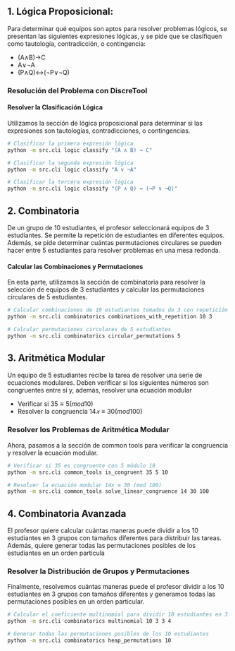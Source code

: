## 1. Lógica Proposicional: 

Para determinar qué equipos son aptos para resolver problemas lógicos, se presentan las siguientes expresiones lógicas, y se pide que se clasifiquen como tautología, contradicción, o contingencia:

- (A∧B)→C
- A∨¬A
- (P∧Q)↔(¬P∨¬Q)

### Resolución del Problema con DiscreTool

#### Resolver la Clasificación Lógica

Utilizamos la sección de lógica proposicional para determinar si las expresiones son tautologías, contradicciones, o contingencias.

```bash
# Clasificar la primera expresión lógica
python -m src.cli logic classify "(A ∧ B) → C"

# Clasificar la segunda expresión lógica
python -m src.cli logic classify "A ∨ ¬A"

# Clasificar la tercera expresión lógica
python -m src.cli logic classify "(P ∧ Q) ↔ (¬P ∨ ¬Q)"
```

## 2. Combinatoria 

De un grupo de 10 estudiantes, el profesor seleccionará equipos de 3 estudiantes. Se permite la repetición de estudiantes en diferentes equipos. Además, se pide determinar cuántas permutaciones circulares se pueden hacer entre 5 estudiantes para resolver problemas en una mesa redonda.

#### Calcular las Combinaciones y Permutaciones

En esta parte, utilizamos la sección de combinatoria para resolver la selección de equipos de 3 estudiantes y calcular las permutaciones circulares de 5 estudiantes.

```bash
# Calcular combinaciones de 10 estudiantes tomados de 3 con repetición
python -m src.cli combinatorics combinations_with_repetition 10 3

# Calcular permutaciones circulares de 5 estudiantes
python -m src.cli combinatorics circular_permutations 5
```

## 3. Aritmética Modular

Un equipo de 5 estudiantes recibe la tarea de resolver una serie de ecuaciones modulares. Deben verificar si los siguientes números son congruentes entre sí y, además, resolver una ecuación modular

- Verificar si $35≡5(mod 10)$
- Resolver la congruencia $14𝑥≡30 (mod 100)$

### Resolver los Problemas de Aritmética Modular

Ahora, pasamos a la sección de common tools para verificar la congruencia y resolver la ecuación modular.

```bash
# Verificar si 35 es congruente con 5 módulo 10
python -m src.cli common_tools is_congruent 35 5 10

# Resolver la ecuación modular 14x ≡ 30 (mod 100)
python -m src.cli common_tools solve_linear_congruence 14 30 100
```

## 4. Combinatoria Avanzada

El profesor quiere calcular cuántas maneras puede dividir a los 10 estudiantes en 3 grupos con tamaños diferentes para distribuir las tareas. Además, quiere generar todas las permutaciones posibles de los estudiantes en un orden particula

### Resolver la Distribución de Grupos y Permutaciones

Finalmente, resolvemos cuántas maneras puede el profesor dividir a los 10 estudiantes en 3 grupos con tamaños diferentes y generamos todas las permutaciones posibles en un orden particular.

```bash
# Calcular el coeficiente multinomial para dividir 10 estudiantes en 3 grupos de tamaños diferentes
python -m src.cli combinatorics multinomial 10 3 3 4

# Generar todas las permutaciones posibles de los 10 estudiantes
python -m src.cli combinatorics heap_permutations 10
```